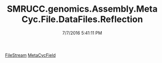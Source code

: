﻿---
title: SMRUCC.genomics.Assembly.MetaCyc.File.DataFiles.Reflection
date: 7/7/2016 5:41:11 PM
---

[FileStream](T-SMRUCC.genomics.Assembly.MetaCyc.File.DataFiles.Reflection.FileStream.html)
[MetaCycField](T-SMRUCC.genomics.Assembly.MetaCyc.File.DataFiles.Reflection.MetaCycField.html)
